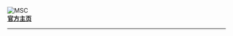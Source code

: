 ![MSC](https://ftp.bmp.ovh/imgs/2020/08/3565a01a366bbc44.png "MinecraftServerChat")  
              [**官方主页**](https://discord.gg/fSWTMj7)  
___  
